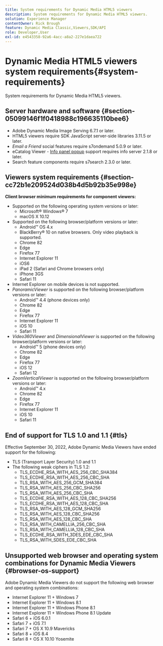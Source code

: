 ```yaml
---
title: System requirements for Dynamic Media HTML5 viewers
description: System requirements for Dynamic Media HTML5 viewers.
solution: Experience Manager
contentOwner: Rick Brough
feature: Dynamic Media Classic,Viewers,SDK/API
role: Developer,User
exl-id: e4543358-92a6-4acc-a8a2-227e1daea722
---
```

# Dynamic Media HTML5 viewers system requirements{#system-requirements}

System requirements for Dynamic Media HTML5 viewers.

<!-- Updated March 03, 2022 Contact is now Deepa Gupta -->

<!-- Updated April 06, 2021 from https://wiki.corp.adobe.com/pages/viewpage.action?spaceKey=scene7qa&title=s7Viewers%2C+S7SDK%2C+S7OnDemand+Release+Notes - Contact is Sasha -->

## Server hardware and software {#section-05099146f1f0418988c196635110bee6}

<!-- Updated March 03, 2022 Contact is now Deepa Gupta -->

* Adobe Dynamic Media Image Serving 6.7.1 or later.
* HTML5 viewers require SDK JavaScript server-side libraries 3.11.5 or later.
* *Email a Friend* social features require s7ondemand 5.0.9 or later.
* eCatalog Viewer - [Info panel popup](/help/aem-viewers-ref/c-html5-s7-aem-asset-viewers/c-html5-20-ecatalog-viewer-about/c-html5-20-ecatalog-viewer-customizingviewer/r-html5-ecatalog-viewer-20-customize-infopanelpopup.md) support requires info server 2.1.8 or later.
* Search feature components require s7search 2.3.0 or later.

## Viewers system requirements {#section-cc72b1e209524d038b4d5b92b35e998e}

**Client browser minimum requirements for component viewers:**

* Supported on the following operating system versions or later:
  * Microsoft&reg; Windows&reg; 7
  * macOS X 10.12
* Supported on the following browser/platform versions or later:
  * Android&trade; OS 4.x
  * BlackBerry&reg; 10 on native browsers. Only video playback is supported.
  * Chrome 82
  * Edge
  * Firefox 77
  * Internet Explorer 11
  * iOS6
  * iPad 2 (Safari and Chrome browsers only)
  * iPhone 3GS
  * Safari 11
* Internet Explorer on mobile devices is not supported.
* *PanoramicViewer* is supported on the following browser/platform versions or later:
  * Android&trade; 4.4 (phone devices only)
  * Chrome 82
  * Edge
  * Firefox 77
  * Internet Explorer 11
  * iOS 10
  * Safari 11
* *Video360Viewer* and *DimensionalViewer* is supported on the following browser/platform versions or later:
  * Android&trade; 5 (phone devices only)
  * Chrome 82
  * Edge
  * Firefox 77
  * iOS 12
  * Safari 12
* *ZoomVerticalViewer* is supported on the following browser/platform versions or later:
  * Android&trade; 4.x
  * Chrome 82
  * Edge
  * Firefox 77
  * Internet Explorer 11
  * iOS 10
  * Safari 11

## End of support for TLS 1.0 and 1.1 {#tls}

<!-- CQDOC-19433 -->

Effective September 30, 2022, Adobe Dynamic Media Viewers have ended support for the following:

* TLS (Transport Layer Security) 1.0 and 1.1
* The following weak ciphers in TLS 1.2:
  * TLS_ECDHE_RSA_WITH_AES_256_CBC_SHA384
  * TLS_ECDHE_RSA_WITH_AES_256_CBC_SHA
  * TLS_RSA_WITH_AES_256_GCM_SHA384
  * TLS_RSA_WITH_AES_256_CBC_SHA256
  * TLS_RSA_WITH_AES_256_CBC_SHA
  * TLS_ECDHE_RSA_WITH_AES_128_CBC_SHA256
  * TLS_ECDHE_RSA_WITH_AES_128_CBC_SHA
  * TLS_RSA_WITH_AES_128_GCM_SHA256
  * TLS_RSA_WITH_AES_128_CBC_SHA256
  * TLS_RSA_WITH_AES_128_CBC_SHA
  * TLS_RSA_WITH_CAMELLIA_256_CBC_SHA
  * TLS_RSA_WITH_CAMELLIA_128_CBC_SHA
  * TLS_ECDHE_RSA_WITH_3DES_EDE_CBC_SHA
  * TLS_RSA_WITH_SDES_EDE_CBC_SHA

## Unsupported web browser and operating system combinations for Dynamic Media Viewers {#browser-os-support}

<!-- CQDOC-19433 -->

Adobe Dynamic Media Viewers do not support the following web browser and operating system combinations:

* Internet Explorer 11 + Windows 7
* Internet Explorer 11 + Windows 8.1
* Internet Explorer 11 + Windows Phone 8.1
* Internet Explorer 11 + Windows Phone 8.1 Update
* Safari 6 + iOS 6.0.1
* Safari 7 + iOS 7.1
* Safari 7 + OS X 10.9 Mavericks
* Safari 8 + iOS 8.4
* Safari 8 + OS X 10.10 Yosemite

<!-- CQDOC-19433 -->

<!-- 
NOTE
Effective September 30, 2018, Adobe Dynamic Media Classic Viewers ended support of Transport Layer Security 1.0 (TLS 1.0). As such, Dynamic Media Classic no longer supports viewers on the following browsers/platforms that support TLS 1.0 (Adobe recommends using TLS 1.2 or later):

* Android&trade; 2.3.7
* Android&trade; 4.0.4
* Android&trade; 4.1.1
* Android&trade; 4.2.2
* Android&trade; 4.3
* Internet Explorer 7 on Window Vista&reg;
* Internet Explorer 8 on Windows&reg; XP
* Internet Explorer 8-10 on Windows&reg; 7
* Internet Explorer 10 on Windows&reg; Phone 8.0
* Safari 5.1.9 on Apple OS X 10.6.8
* Safari 6.0.4 on Apple OS X 10.8.4
* Java&trade; 6u45
* Java&trade; 7u25
* OpenSSL 0.9.8y
* Baidu January 2015

NOTE
FLASH VIEWERS END-OF-LIFE — Effective January 31, 2017, Adobe Dynamic Media Classic officially ended support for the Flash viewer platform. -->

